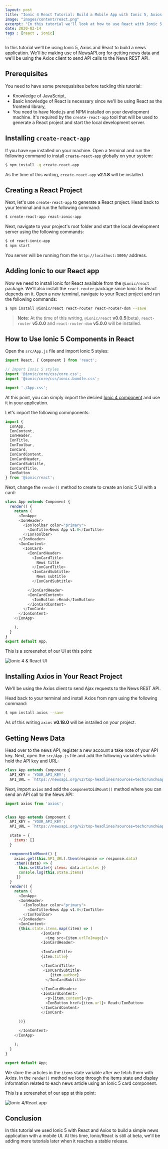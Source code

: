 ```yaml
---
layout: post
title: "Ionic 4 React Tutorial: Build a Mobile App with Ionic 5, Axios and React"
image: "images/content/react.png"
excerpt: "In this tutorial we'll look at how to use React with Ionic 5 and Axios to build a mobile application" 
date: 2020-02-14
tags : [react , ionic]
---
```


In this tutorial we'll be using Ionic 5, Axios and React to build a news application. We'll be making use of [NewsAPI.org](www.newsapi.org) for getting news data and we'll be using the Axios client to send API calls to the News REST API.

## Prerequisites

You need to have some prerequsisites before tackling this tutorial:

- Knowledge of JavaScript,
- Basic knowledge of React is necessary since we'll be using React as the frontend library,
- You need to have Node.js and NPM installed on your development machine. It's required by the `create-react-app` tool that will be used to generate a React project and start the local development server.

## Installing `create-react-app`

If you have `npm` installed on your machine. Open a terminal and run the following command to install `create-react-app` globally on your system:

```bash
$ npm install -g create-react-app
```

As the time of this writing, `create-react-app` **v2.1.8** will be installed.

## Creating a React Project

Next, let's use `create-react-app` to generate a React project. Head back to your terminal and run the following command:

```bash
$ create-react-app react-ionic-app
```

Next, navigate to your project's root folder and start the local development server using the following commands:

```bash
$ cd react-ionic-app
$ npm start
```

You server will be running from the `http://localhost:3000/` address.

## Adding Ionic to our React app

Now we need to install Ionic for React available from the `@ionic/react` package. We'll also install the `react-router` package since Ionic for React depends on it. Open a new terminal, navigate to your React project and run the following commands:

```bash
$ npm install @ionic/react react-router react-router-dom --save 
```

> **Note**:  At the time of this writing, `@ionic/react` **v0.0.5**(beta), `react-router` **v5.0.0** and `react-router-dom` **v5.0.0** will be installed.

## How to Use Ionic 5 Components in React

Open the `src/App.js` file and import Ionic 5 styles:

```js
import React, { Component } from 'react';

// Import Ionic 5 styles
import '@ionic/core/css/core.css';
import '@ionic/core/css/ionic.bundle.css';

import './App.css';
```
At this point, you can simply import the desired [Ionic 4 component](https://ionicframework.com/docs/components/) and use it in your application.

Let's import the following commponents:

```js
import {
  IonApp,
  IonContent,
  IonHeader,
  IonTitle,
  IonToolbar,
  IonCard,
  IonCardContent,
  IonCardHeader,
  IonCardSubtitle,
  IonCardTitle,
  IonButton
} from '@ionic/react';
```

Next, change the `render()` method to create to create an Ionic 5 UI with a card:

```js
class App extends Component {
  render() {
    return (
      <IonApp>
      <IonHeader>
        <IonToolbar color="primary">
          <IonTitle>News App v1.0</IonTitle>
        </IonToolbar>
      </IonHeader>
      <IonContent>
        <IonCard>
          <IonCardHeader>
            <IonCardTitle>
              News title
            </IonCardTitle>
            <IonCardSubtitle>
              News subtitle
            </IonCardSubtitle>

          </IonCardHeader>
          <IonCardContent>
            <IonButton >Read</IonButton>
          </IonCardContent>
        </IonCard>
      </IonContent>
    </IonApp>

    );
  }
}
export default App;
```

This is a screenshot of our UI at this point:

![Ionic 4 & React UI](https://i.imgur.com/K8pHABI.png)


## Installing Axios in Your React Project

We'll be using the Axios client to send Ajax requests to the News REST API.

Head back to your terminal and install Axios from npm using the following command:

```bash
$ npm install axios --save
```

As of this writing `axios` **v0.18.0** will be installed on your project.

## Getting News Data

Head over to the news API, register a new account a take note of your API key. Next, open the `src/App.js` file and add the following variables which hold the API key and URL:

```js
class App extends Component {
  API_KEY = 'YOUR_API_KEY';
  API_URL = `https://newsapi.org/v2/top-headlines?sources=techcrunch&apiKey=${this.API_KEY}`;
```

Next, import `axios` and add the `componentDidMount()` method where you can send an API call to the News API:

```js
import axios from 'axios';


class App extends Component {
  API_KEY = 'YOUR_API_KEY';
  API_URL = `https://newsapi.org/v2/top-headlines?sources=techcrunch&apiKey=${this.API_KEY}`

  state = {
    items: []
  }

  componentDidMount() {
    axios.get(this.API_URL).then(response => response.data)
    .then((data) => {
      this.setState({ items: data.articles })
      console.log(this.state.items)
     })
  }
  render() {
    return (
      <IonApp>
      <IonHeader>
        <IonToolbar color="primary">
          <IonTitle>News App v1.0</IonTitle>
        </IonToolbar>
      </IonHeader>
      <IonContent>
      {this.state.items.map((item) => (
                <IonCard>
                  <img src={item.urlToImage}/>
                <IonCardHeader>
      
                <IonCardTitle>
                {item.title}

                </IonCardTitle>
                 <IonCardSubtitle>
                    {item.author}
                  </IonCardSubtitle>
      
                </IonCardHeader>
                <IonCardContent>
                  <p>{item.content}</p>
                  <IonButton href={item.url}> Read</IonButton>
                </IonCardContent>
                </IonCard>
             
      ))}

      </IonContent>
    </IonApp>

    );
  }
}

export default App;
```

We store the articles in the `items` state variable after we fetch them with Axios. In the `render()` method we loop through the items state and display information related to each news article using an Ionic 5 card component.

This is a screenshot of our app at this point:

![Ionic 4/React app](https://i.imgur.com/tfIwLrd.png)

## Conclusion

In this tutorial we used Ionic 5 with React and Axios to build a simple news application with a mobile UI. At this time, Ionic/React is still at beta, we'll be adding more tutorials later when it reaches a stable release.




